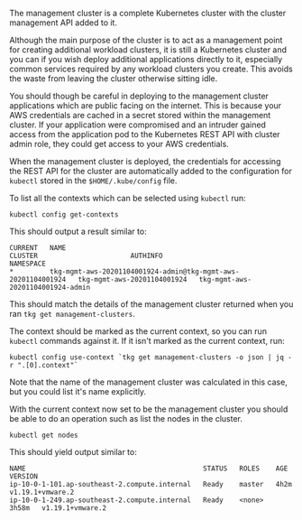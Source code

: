 The management cluster is a complete Kubernetes cluster with the cluster management API added to it.

Although the main purpose of the cluster is to act as a management point for creating additional workload clusters, it is still a Kubernetes cluster and you can if you wish deploy additional applications directly to it, especially common services required by any workload clusters you create. This avoids the waste from leaving the cluster otherwise sitting idle.

You should though be careful in deploying to the management cluster applications which are public facing on the internet. This is because your AWS credentials are cached in a secret stored within the management cluster. If your application were compromised and an intruder gained access from the application pod to the Kubernetes REST API with cluster admin role, they could get access to your AWS credentials.

When the management cluster is deployed, the credentials for accessing the REST API for the cluster are automatically added to the configuration for ``kubectl`` stored in the ``$HOME/.kube/config`` file.

To list all the contexts which can be selected using ``kubectl`` run:

```execute-1
kubectl config get-contexts
```

This should output a result similar to:

```
CURRENT   NAME                                                            CLUSTER                       AUTHINFO                            NAMESPACE
*         tkg-mgmt-aws-20201104001924-admin@tkg-mgmt-aws-20201104001924   tkg-mgmt-aws-20201104001924   tkg-mgmt-aws-20201104001924-admin 
```

This should match the details of the management cluster returned when you ran ``tkg get management-clusters``.

The context should be marked as the current context, so you can run ``kubectl`` commands against it. If it isn't marked as the current context, run:

```execute-1
kubectl config use-context `tkg get management-clusters -o json | jq -r ".[0].context"`
```

Note that the name of the management cluster was calculated in this case, but you could list it's name explicitly.

With the current context now set to be the management cluster you should be able to do an operation such as list the nodes in the cluster.

```execute-1
kubectl get nodes
```

This should yield output similar to:

```
NAME                                            STATUS   ROLES    AGE     VERSION
ip-10-0-1-101.ap-southeast-2.compute.internal   Ready    master   4h2m    v1.19.1+vmware.2
ip-10-0-1-249.ap-southeast-2.compute.internal   Ready    <none>   3h58m   v1.19.1+vmware.2
```
